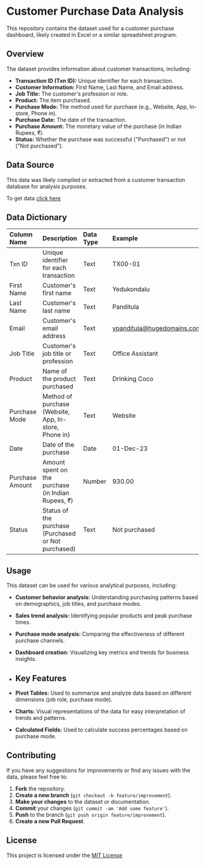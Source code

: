 
# Customer Purchase Data Analysis

This repository contains the dataset used for a customer purchase dashboard, likely created in Excel or a similar spreadsheet program.

## Overview

The dataset provides information about customer transactions, including:

* **Transaction ID (Txn ID):** Unique identifier for each transaction.
* **Customer Information:** First Name, Last Name, and Email address.
* **Job Title:** The customer's profession or role.
* **Product:** The item purchased.
* **Purchase Mode:** The method used for purchase (e.g., Website, App, In-store, Phone in).
* **Purchase Date:** The date of the transaction.
* **Purchase Amount:** The monetary value of the purchase (in Indian Rupees, ₹).
* **Status:** Whether the purchase was successful ("Purchased") or not ("Not purchased").

## Data Source

This data was likely compiled or extracted from a customer transaction database for analysis purposes.

To get data [click here]()

## Data Dictionary

| Column Name       | Description                                                                 | Data Type | Example                   |
| :---------------- | :-------------------------------------------------------------------------- | :-------- | :------------------------ |
| Txn ID            | Unique identifier for each transaction                                      | Text      | TX00-01                 |
| First Name        | Customer's first name                                                      | Text      | Yedukondalu             |
| Last Name         | Customer's last name                                                       | Text      | Panditula               |
| Email             | Customer's email address                                                    | Text      | ypanditula@hugedomains.com |
| Job Title         | Customer's job title or profession                                          | Text      | Office Assistant         |
| Product           | Name of the product purchased                                                | Text      | Drinking Coco            |
| Purchase Mode     | Method of purchase (Website, App, In-store, Phone in)                     | Text      | Website                 |
| Date              | Date of the purchase                                                        | Date      | 01-Dec-23               |
| Purchase Amount   | Amount spent on the purchase (in Indian Rupees, ₹)                        | Number    | 930.00                  |
| Status            | Status of the purchase (Purchased or Not purchased)                        | Text      | Not purchased           |

## Usage

This dataset can be used for various analytical purposes, including:

* **Customer behavior analysis:** Understanding purchasing patterns based on demographics, job titles, and purchase modes.
* **Sales trend analysis:** Identifying popular products and peak purchase times.
* **Purchase mode analysis:** Comparing the effectiveness of different purchase channels.
* **Dashboard creation:** Visualizing key metrics and trends for business insights.

* ## Key Features

* **Pivot Tables:** Used to summarize and analyze data based on different dimensions (job role, purchase mode).
* **Charts:** Visual representations of the data for easy interpretation of trends and patterns.
* **Calculated Fields:** Used to calculate success percentages based on purchase mode.


## Contributing

If you have any suggestions for improvements or find any issues with the data, please feel free to:

1.  **Fork** the repository.
2.  **Create a new branch** (`git checkout -b feature/improvement`).
3.  **Make your changes** to the dataset or documentation.
4.  **Commit** your changes (`git commit -am 'Add some feature'`).
5.  **Push** to the branch (`git push origin feature/improvement`).
6.  **Create a new Pull Request**.

## License

This project is licensed under the [MIT License](LICENSE) 




